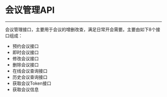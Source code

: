 # 会议管理API

---

会议管理接口，主要用于会议的增删改查，满足日常开会需要。主要由如下8个接口组成：

* 预约会议接口
* 即时会议接口
* 修改会议接口
* 删除会议接口
* 在线会议查询接口
* 历史会议查询接口
* 获取会议Token接口
* 获取会议信息




